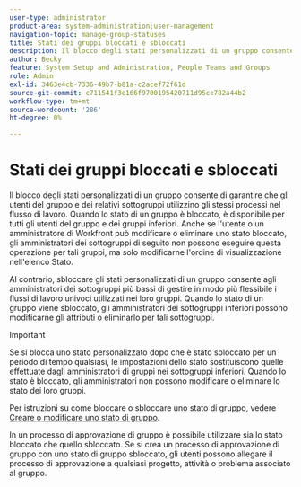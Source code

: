 ```yaml
---
user-type: administrator
product-area: system-administration;user-management
navigation-topic: manage-group-statuses
title: Stati dei gruppi bloccati e sbloccati
description: Il blocco degli stati personalizzati di un gruppo consente di garantire che gli utenti del gruppo e dei relativi sottogruppi utilizzino gli stessi processi nel flusso di lavoro. Quando lo stato di un gruppo è bloccato, è disponibile per tutti gli utenti del gruppo e dei gruppi inferiori.
author: Becky
feature: System Setup and Administration, People Teams and Groups
role: Admin
exl-id: 3463e4cb-7336-49b7-b81a-c2acef72f61d
source-git-commit: c711541f3e166f9700195420711d95ce782a44b2
workflow-type: tm+mt
source-wordcount: '286'
ht-degree: 0%

---
```


# Stati dei gruppi bloccati e sbloccati

Il blocco degli stati personalizzati di un gruppo consente di garantire che gli utenti del gruppo e dei relativi sottogruppi utilizzino gli stessi processi nel flusso di lavoro. Quando lo stato di un gruppo è bloccato, è disponibile per tutti gli utenti del gruppo e dei gruppi inferiori. Anche se l&#39;utente o un amministratore di Workfront può modificare o eliminare uno stato bloccato, gli amministratori dei sottogruppi di seguito non possono eseguire questa operazione per tali gruppi, ma solo modificarne l&#39;ordine di visualizzazione nell&#39;elenco Stato.

Al contrario, sbloccare gli stati personalizzati di un gruppo consente agli amministratori dei sottogruppi più bassi di gestire in modo più flessibile i flussi di lavoro univoci utilizzati nei loro gruppi. Quando lo stato di un gruppo viene sbloccato, gli amministratori dei sottogruppi inferiori possono modificarne gli attributi o eliminarlo per tali sottogruppi.

>[!IMPORTANT]
>
>Se si blocca uno stato personalizzato dopo che è stato sbloccato per un periodo di tempo qualsiasi, le impostazioni dello stato sostituiscono quelle effettuate dagli amministratori di gruppi nei sottogruppi inferiori. Quando lo stato è bloccato, gli amministratori non possono modificare o eliminare lo stato dei loro gruppi.

Per istruzioni su come bloccare o sbloccare uno stato di gruppo, vedere [Creare o modificare uno stato di gruppo](../../../administration-and-setup/manage-groups/manage-group-statuses/create-or-edit-a-group-status.md).

In un processo di approvazione di gruppo è possibile utilizzare sia lo stato bloccato che quello sbloccato. Se si crea un processo di approvazione di gruppo con uno stato di gruppo sbloccato, gli utenti possono allegare il processo di approvazione a qualsiasi progetto, attività o problema associato al gruppo.

